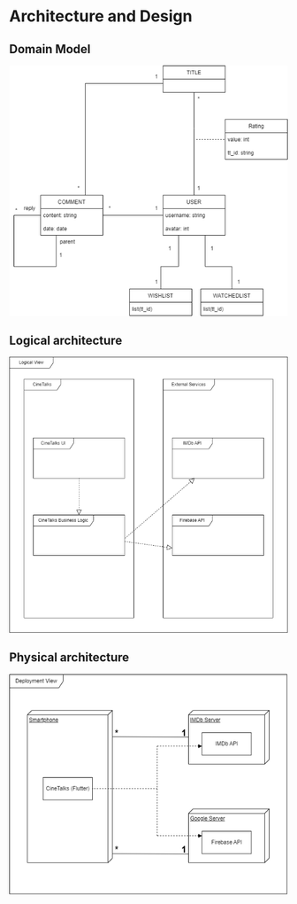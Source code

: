 # Architecture and Design

## Domain Model

<p align="center" justify="center">
  <img src="images/Domain Model_WithBackground.png"
</p>

## Logical architecture

<p align="center" justify="center">
  <img src="images/logicalArchitecture.png">
</p>

## Physical architecture

<p align="center" justify="center">
  <img src="images/Physical Architecture_WithBackground.png"
</p>
